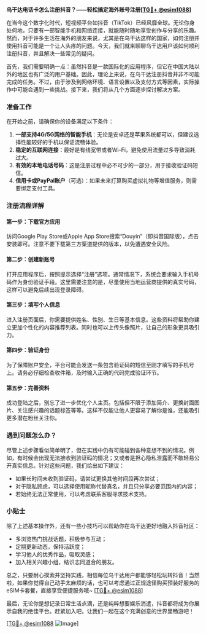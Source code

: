 **乌干达电话卡怎么注册抖音？——轻松搞定海外账号注册[[TG💪+ @esim1088](https://t.me/s/esim1088)]**

在当今这个数字化时代，短视频平台如抖音（TikTok）已经风靡全球。无论你身处何地，只要有一部智能手机和网络连接，就能随时随地享受创作与分享的乐趣。然而，对于许多生活在海外的朋友来说，尤其是在乌干达这样的国家，如何注册并使用抖音可能是一个让人头疼的问题。今天，我们就来聊聊乌干达用户该如何顺利注册抖音，并且解决一些常见的疑问。

首先，我们需要明确一点：虽然抖音是一款国际化的应用程序，但它在中国大陆以外的地区也有广泛的用户基础。因此，理论上来说，在乌干达注册抖音并非不可能完成的任务。不过，由于涉及到网络环境、语言设置以及支付方式等因素，实际操作中可能会遇到一些挑战。接下来，我们将从几个方面逐步探讨解决方案。

### 准备工作

在开始之前，请确保你的设备满足以下条件：
1. **一部支持4G/5G网络的智能手机**：无论是安卓还是苹果系统都可以，但建议选择性能较好的手机以保证流畅体验。
2. **稳定的互联网连接**：最好是有线宽带或者Wi-Fi，避免使用流量过多导致消耗过大。
3. **有效的本地电话号码**：这是注册过程中必不可少的一部分，用于接收验证码短信。
4. **信用卡或PayPal账户**（可选）：如果未来打算购买虚拟礼物等增值服务，则需要绑定支付工具。

### 注册流程详解

#### 第一步：下载官方应用
访问Google Play Store或Apple App Store搜索“Douyin”（即抖音国际版），点击安装即可。注意不要下载第三方渠道提供的版本，以免遭遇安全风险。

#### 第二步：创建新账号
打开应用程序后，按照提示选择“注册”选项。通常情况下，系统会要求输入手机号码作为身份验证手段。这里需要注意的是，尽量使用当地运营商提供的真实号码，这样可以避免后续出现登录障碍。

#### 第三步：填写个人信息
进入注册页面后，你需要提供姓名、性别、生日等基本信息。这些资料将帮助你建立更加个性化的内容推荐列表。同时也可以上传头像照片，让自己的形象更具吸引力。

#### 第四步：验证身份
为了保障账户安全，平台可能会发送一条包含验证码的短信至刚才填写的手机号上。请务必仔细检查收件箱，及时输入正确的代码完成验证环节。

#### 第五步：完善资料
成功登陆之后，别忘了进一步优化个人主页。包括但不限于添加简介、更换封面图片、关注感兴趣的话题标签等等。这样不仅能让他人更容易了解你是谁，还能吸引更多潜在粉丝关注你。

### 遇到问题怎么办？

尽管上述步骤看似简单明了，但在实践中仍有可能碰到各种意想不到的情况。例如，有时候会出现无法接收到验证码的情况；又或者是担心隐私泄露而不敢轻易公开真实信息。针对这些问题，我们给出如下建议：

- 如果长时间未收到验证码，请尝试更换其他时间段再次尝试；
- 对于隐私顾虑，可以选择使用昵称代替真名，并且只分享必要范围内的内容；
- 若始终无法正常使用，可以考虑联系客服寻求技术支持。

### 小贴士

除了上述基本操作外，还有一些小技巧可以帮助你在乌干达更好地融入抖音社区：

- 多浏览热门挑战话题，积极参与互动；
- 定期更新动态，保持活跃度；
- 学习他人的优秀作品，吸取灵感；
- 加入相关兴趣小组，结识志同道合的朋友。

总之，只要耐心摸索并坚持实践，相信每位乌干达用户都能够轻松玩转抖音！当然啦，如果你觉得自己动手太麻烦的话，也可以考虑通过正规途径购买预装好服务的eSIM卡套餐，直接享受便捷服务哦~ [[TG💪+ @esim1088](https://t.me/s/esim1088)]

最后，无论你是想记录日常生活点滴，还是纯粹想要娱乐消遣，抖音都将成为你展示自我的绝佳平台。赶紧加入吧，让我们一起在这个充满创意的世界里畅游吧！

[[TG💪+ @esim1088](https://t.me/s/esim1088) ![Image](https://i.postimg.cc/4NQfJmqS/Snipaste-2025-05-13-00-14-12.png)]